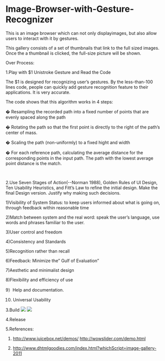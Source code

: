 Image-Browser-with-Gesture-Recognizer
=====================================

This is an image browser which can not only displayimages, but also allow users to interact with it by gestures.

This gallery consists of a set of thumbnails that link to the full sized images. Once the a thumbnail is clicked, the full-size picture will be shown.

Over Process:

1.Play with $1 Unistroke Gesture and Read the Code

The $1 is designed for recognizing user’s gestures. By the less-than-100 lines code, people can quickly add gesture recognition feature to their applications. It is very accurate.

The code shows that this algorithm works in 4 steps:

� Resampling the recorded path into a fixed number of points that are evenly spaced along the path

� Rotating the path so that the first point is directly to the right of the path’s center of mass.

� Scaling the path (non-uniformly) to a fixed hight and width

� For each reference path, calculating the average distance for the corresponding points in the input path. The path with the lowest average point distance is the match.

<br>

2.Use Seven Stages of Action(--Norman 1988), Golden Rules of UI Design, Ten Usability Heuristics, and Fitt’s Law to refine the initial design. Make the final Design version. Justify why making such decisions.

1)Visibility of System Status: to keep users informed about what is going on, through feedback within reasonable time

2)Match between system and the real word: speak the user’s language, use words and phrases familiar to the user.

3)User control and freedom

4)Consistency and Standards

5)Recognition rather than recall

6)Feedback: Minimize the” Gulf of Evaluation”

7)Aesthetic and minimalist design

8)Flexibility and efficiency of use

9）Help and documentation.

10) Universal Usability



3.Build
<img src="https://s3.amazonaws.com/js4153/16.png">
<img src="https://s3.amazonaws.com/js4153/17.png">
<br>

4.Release
<br>

5.References:

1) http://www.juicebox.net/demos/  http://wowslider.com/demo.html

2) http://www.dhtmlgoodies.com/index.html?whichScript=image-gallery-2011
